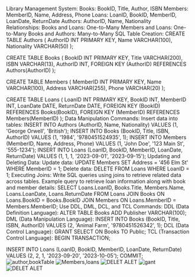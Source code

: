 Library Management System:
Books: BookID, Title, Author, ISBN
Members: MemberID, Name, Address, Phone
Loans: LoanID, BookID, MemberID, LoanDate, ReturnDate
Authors: AuthorID, Name, Nationality  
Relationships:
Books and Loans: One-to-Many
Members and Loans: One-to-Many
Books and Authors: Many-to-Many
SQL Table Creation:
CREATE TABLE Authors (
    AuthorID INT PRIMARY KEY,
    Name VARCHAR(100),
    Nationality VARCHAR(50)
);

CREATE TABLE Books (
    BookID INT PRIMARY KEY,
    Title VARCHAR(200),
    ISBN VARCHAR(13),
    AuthorID INT,
    FOREIGN KEY (AuthorID) REFERENCES Authors(AuthorID)
);

CREATE TABLE Members (
    MemberID INT PRIMARY KEY,
    Name VARCHAR(100),
    Address VARCHAR(255),
    Phone VARCHAR(20)
);

CREATE TABLE Loans (
    LoanID INT PRIMARY KEY,
    BookID INT,
    MemberID INT,
    LoanDate DATE,
    ReturnDate DATE,
    FOREIGN KEY (BookID) REFERENCES Books(BookID),
    FOREIGN KEY (MemberID) REFERENCES Members(MemberID)
);
Data Manipulation Commands:
Insert data into  tables:
INSERT INTO Authors (AuthorID, Name, Nationality) VALUES (1, 'George Orwell', 'British');
INSERT INTO Books (BookID, Title, ISBN, AuthorID) VALUES (1, '1984', '9780451524935', 1);
INSERT INTO Members (MemberID, Name, Address, Phone) VALUES (1, 'John Doe', '123 Main St', '555-1234');
INSERT INTO Loans (LoanID, BookID, MemberID, LoanDate, ReturnDate) VALUES (1, 1, 1, '2023-09-01', '2023-09-15');
Updating and Deleting Data:
Update data:
UPDATE Members SET Address = '456 Elm St' WHERE MemberID = 1;
Delete data:
DELETE FROM Loans WHERE LoanID = 1;
Executing Joins:
Write SQL queries using joins to retrieve related data across tables. Example query to retrieve loan information along with book and member details:
SELECT Loans.LoanID, Books.Title, Members.Name, Loans.LoanDate, Loans.ReturnDate
FROM Loans
JOIN Books ON Loans.BookID = Books.BookID
JOIN Members ON Loans.MemberID = Members.MemberID;
Use DDL, DML, DCL, and TCL Commands:
DDL (Data Definition Language):
ALTER TABLE Books ADD Publisher VARCHAR(100);
DML (Data Manipulation Language):
INSERT INTO Books (BookID, Title, ISBN, AuthorID) VALUES (2, 'Animal Farm', '9780451526342', 1);
DCL (Data Control Language):
GRANT SELECT ON Books TO Public;
TCL (Transaction Control Language):
BEGIN TRANSACTION;

INSERT INTO Loans (LoanID, BookID, MemberID, LoanDate, ReturnDate) VALUES (2, 2, 1, '2023-09-20', '2023-10-05');
COMMIT;
![author,bookTable](https://github.com/user-attachments/assets/ac1bd180-b4e1-4f86-9a08-4b9dab13e124)
![Members,loans](https://github.com/user-attachments/assets/3f8d11c4-f408-49b8-a479-4481ec193b3f)
![DELET ALET](https://github.com/user-attachments/assets/df3dabab-9f0c-4917-ab37-0370f6c7a4c1)
![gant](https://github.com/user-attachments/assets/1cd78839-78e7-4c3b-accd-b231a10beceb)
![DELET ALET](https://github.com/user-attachments/assets/30032dc5-2b23-49af-b41a-9d65b69e891f)
